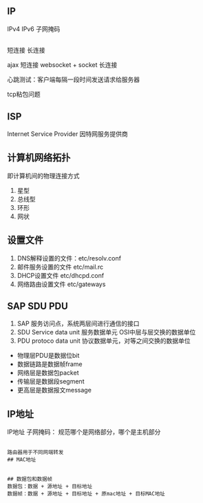 
## IP
IPv4 IPv6 子网掩码


## 
短连接
长连接

ajax 短连接
websocket + socket 长连接

心跳测试：客户端每隔一段时间发送请求给服务器

tcp粘包问题


## ISP
Internet Service Provider 因特网服务提供商



## 计算机网络拓扑
即计算机间的物理连接方式
1. 星型
2. 总线型
3. 环形
4. 网状



## 设置文件
1. DNS解释设置的文件：etc/resolv.conf
2. 邮件服务设置的文件 etc/mail.rc
3. DHCP设置文件 etc/dhcpd.conf
4. 网络路由设置文件 etc/gateways

## SAP SDU PDU
1. SAP 服务访问点，系统两层间进行通信的接口
2. SDU Service data unit 服务数据单元 OSI中层与层交换的数据单位
3. PDU protoco data unit 协议数据单元，对等之间交换的数据单位
  * 物理层PDU是数据位bit
  * 数据链路是数据帧frame
  * 网络层是数据包packet
  * 传输层是数据段segment
  * 更高层是数据报文message




## IP地址
IP地址
子网掩码： 规范哪个是网络部分，哪个是主机部分

```shell

路由器用于不同网端转发
## MAC地址


## 数据包和数据帧
数据包：数据 + 源地址 + 目标地址 
数据帧：数据 + 源地址 + 目标地址 + 原mac地址 + 目标MAC地址
```